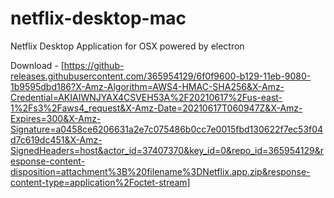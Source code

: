 # netflix-desktop-mac
Netflix Desktop Application for OSX powered by electron

Download - [https://github-releases.githubusercontent.com/365954129/6f0f9600-b129-11eb-9080-1b9595dbd186?X-Amz-Algorithm=AWS4-HMAC-SHA256&X-Amz-Credential=AKIAIWNJYAX4CSVEH53A%2F20210617%2Fus-east-1%2Fs3%2Faws4_request&X-Amz-Date=20210617T060947Z&X-Amz-Expires=300&X-Amz-Signature=a0458ce6206631a2e7c075486b0cc7e0015fbd130622f7ec53f04d7c619dc451&X-Amz-SignedHeaders=host&actor_id=37407370&key_id=0&repo_id=365954129&response-content-disposition=attachment%3B%20filename%3DNetflix.app.zip&response-content-type=application%2Foctet-stream]
